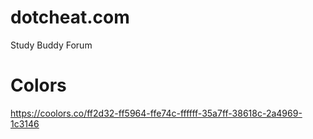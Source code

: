 # dotcheat.com
Study Buddy Forum


# Colors 
https://coolors.co/ff2d32-ff5964-ffe74c-ffffff-35a7ff-38618c-2a4969-1c3146